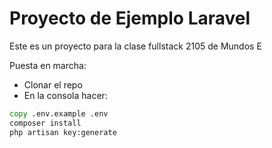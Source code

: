 # Proyecto de Ejemplo Laravel

Este es un proyecto para la clase fullstack 2105 de Mundos E

Puesta en marcha:

-   Clonar el repo
-   En la consola hacer:

```cmd
copy .env.example .env
composer install
php artisan key:generate

```
